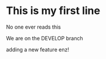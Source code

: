 # This is my first line

No one ever reads this

We are on the DEVELOP branch

adding a new feature enz!
